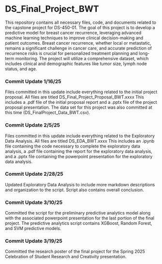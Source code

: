 # DS_Final_Project_BWT
This repository contains all necessary files, code, and documents related to the capstone project for DS-450-01.
The goal of this project is to develop a predictive model for breast cancer recurrence, leveraging advanced machine learning techniques to improve clinical decision-making and patient outcomes. Breast cancer recurrence, whether local or metastatic, remains a significant challenge in cancer care, and accurate prediction of recurrence risks is crucial for personalized treatment planning and long-term monitoring. The project will utilize a comprehensive dataset, which includes clinical and demographic features like tumor size, lymph node status, and age.

### Commit Update 1/16/25
Files committed in this update include everything related to the initial project proposal. All files are titled DS_Final_Project_Proposal_BWT.xxxx This includes a .pdf file of the initial proposal report and a .pptx file of the project proposal presentation. The data set for this project was also committed at this time (DS_FinalProject_Data_BWT.csv).

### Commit Update 2/5/25
Files committed in this update include everything related to the Exploratory Data Analysis. All files are titled DS_EDA_BWT.xxxx This includes an .ipynb file containing the code necessary to complete the exploratory data analysis, a .pdf file containing the report for the exploratory data analysis, and a .pptx file containing the powerpoint presentation for the exploratory data analysis.

### Commit Update 2/28/25
Updated Exploratory Data Analysis to include more markdown descriptions and organization to the script. Script also contains overall conclusion.

### Commit Update 3/10/25
Committed the script for the preliminary predictive analytics model along with the associated powerpoint presentation for the last portion of the final project. The predictive analytics script contains XGBoost, Random Forest, and SVM predictive models.

### Commit Update 3/19/25
Committed the research poster of the final project for the Spring 2025 Celebration of Student Research and Creativity presentation.
